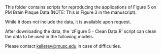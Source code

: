 This folder contains scripts for reproducing the applications of Figure 5 on PM Brain Plaque Data (NOTE: This is Figure 3 in the manuscript). 

While it does not include the data, it is available upon request.

After downloading the data, the 'zFigure 5 - Clean Data.R' script can clean the data to be used in the following models.

Please contact kellerev@musc.edu in case of difficulties.

